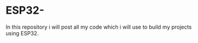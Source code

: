 # ESP32-
In this repository i will post all my code which i will use to build my projects using ESP32.
